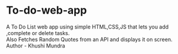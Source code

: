 # To-do-web-app
A To Do List web app using simple HTML,CSS,JS that lets you add ,complete or delete tasks.<br>
Also Fetches Random Quotes from an API and displays it on screen.
<br>Author - Khushi Mundra
